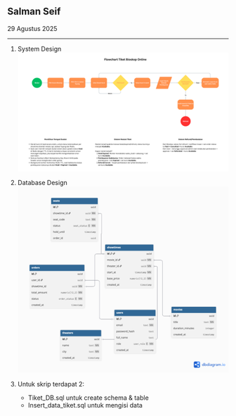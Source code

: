 ## Salman Seif
29 Agustus 2025

***
1. System Design
![System Design](./assets/SystemDesign.png)

2. Database Design
![Database Design](./assets/DatabaseDesign.png)

3. Untuk skrip terdapat 2:
   - Tiket_DB.sql untuk create schema & table
   - Insert_data_tiket.sql untuk mengisi data